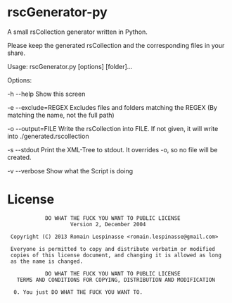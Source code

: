 rscGenerator-py
===============

A small rsCollection generator written in Python.

Please keep the generated rsCollection and the corresponding files in your share.

Usage:
        rscGenerator.py [options] [folder]...

Options:

  -h    --help          Show this screen
  
  -e    --exclude=REGEX Excludes files and folders matching the REGEX
                        (By matching the name, not the full path)
                        
  -o    --output=FILE   Write the rsCollection into FILE.
                        If not given, it will write into ./generated.rscollection
                        
  -s    --stdout        Print the XML-Tree to stdout. It overrides -o, so no file will be created.
  
  -v    --verbose       Show what the Script is doing


License
=========

```
            DO WHAT THE FUCK YOU WANT TO PUBLIC LICENSE
                    Version 2, December 2004

 Copyright (C) 2013 Romain Lespinasse <romain.lespinasse@gmail.com>

 Everyone is permitted to copy and distribute verbatim or modified
 copies of this license document, and changing it is allowed as long
 as the name is changed.

            DO WHAT THE FUCK YOU WANT TO PUBLIC LICENSE
   TERMS AND CONDITIONS FOR COPYING, DISTRIBUTION AND MODIFICATION

  0. You just DO WHAT THE FUCK YOU WANT TO.
